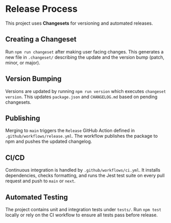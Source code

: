 # Release Process

This project uses **Changesets** for versioning and automated releases.

## Creating a Changeset

Run `npm run changeset` after making user facing changes. This generates a new file in `.changeset/` describing the update and the version bump (patch, minor, or major).

## Version Bumping

Versions are updated by running `npm run version` which executes `changeset version`. This updates `package.json` and `CHANGELOG.md` based on pending changesets.

## Publishing

Merging to `main` triggers the `Release` GitHub Action defined in `.github/workflows/release.yml`. The workflow publishes the package to npm and pushes the updated changelog.

## CI/CD

Continuous integration is handled by `.github/workflows/ci.yml`. It installs dependencies, checks formatting, and runs the Jest test suite on every pull request and push to `main` or `next`.

## Automated Testing

The project contains unit and integration tests under `tests/`. Run `npm test` locally or rely on the CI workflow to ensure all tests pass before release.
